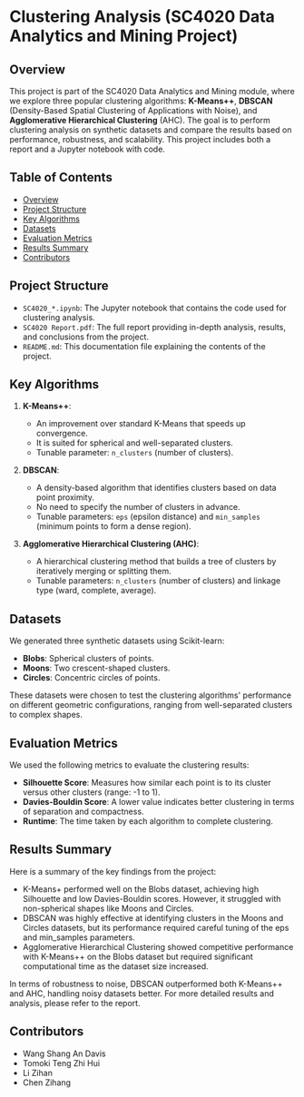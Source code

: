 # Clustering Analysis (SC4020 Data Analytics and Mining Project)

## Overview

This project is part of the SC4020 Data Analytics and Mining module, where we explore three popular clustering algorithms: **K-Means++**, **DBSCAN** (Density-Based Spatial Clustering of Applications with Noise), and **Agglomerative Hierarchical Clustering** (AHC). The goal is to perform clustering analysis on synthetic datasets and compare the results based on performance, robustness, and scalability. This project includes both a report and a Jupyter notebook with code.

## Table of Contents
- [Overview](#overview)
- [Project Structure](#project-structure)
- [Key Algorithms](#key-algorithms)
- [Datasets](#datasets)
- [Evaluation Metrics](#evaluation-metrics)
- [Results Summary](#results-summary)
- [Contributors](#contributors)

## Project Structure

- `SC4020_*.ipynb`: The Jupyter notebook that contains the code used for clustering analysis.
- `SC4020 Report.pdf`: The full report providing in-depth analysis, results, and conclusions from the project.
- `README.md`: This documentation file explaining the contents of the project.

## Key Algorithms

1. **K-Means++**:
   - An improvement over standard K-Means that speeds up convergence.
   - It is suited for spherical and well-separated clusters.
   - Tunable parameter: `n_clusters` (number of clusters).

2. **DBSCAN**:
   - A density-based algorithm that identifies clusters based on data point proximity.
   - No need to specify the number of clusters in advance.
   - Tunable parameters: `eps` (epsilon distance) and `min_samples` (minimum points to form a dense region).

3. **Agglomerative Hierarchical Clustering (AHC)**:
   - A hierarchical clustering method that builds a tree of clusters by iteratively merging or splitting them.
   - Tunable parameters: `n_clusters` (number of clusters) and linkage type (ward, complete, average).

## Datasets

We generated three synthetic datasets using Scikit-learn:
- **Blobs**: Spherical clusters of points.
- **Moons**: Two crescent-shaped clusters.
- **Circles**: Concentric circles of points.

These datasets were chosen to test the clustering algorithms' performance on different geometric configurations, ranging from well-separated clusters to complex shapes.

## Evaluation Metrics

We used the following metrics to evaluate the clustering results:
- **Silhouette Score**: Measures how similar each point is to its cluster versus other clusters (range: -1 to 1).
- **Davies-Bouldin Score**: A lower value indicates better clustering in terms of separation and compactness.
- **Runtime**: The time taken by each algorithm to complete clustering.

## Results Summary

Here is a summary of the key findings from the project:

- K-Means+ performed well on the Blobs dataset, achieving high Silhouette and low Davies-Bouldin scores. However, it struggled with non-spherical shapes like Moons and Circles.
- DBSCAN was highly effective at identifying clusters in the Moons and Circles datasets, but its performance required careful tuning of the eps and min_samples parameters.
- Agglomerative Hierarchical Clustering showed competitive performance with K-Means++ on the Blobs dataset but required significant computational time as the dataset size increased.

In terms of robustness to noise, DBSCAN outperformed both K-Means++ and AHC, handling noisy datasets better.
For more detailed results and analysis, please refer to the report.

## Contributors

- Wang Shang An Davis
- Tomoki Teng Zhi Hui
- Li Zihan
- Chen Zihang


